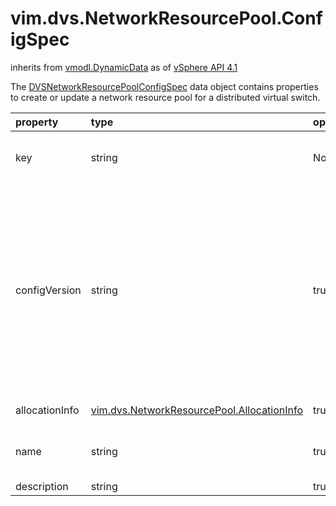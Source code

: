 vim.dvs.NetworkResourcePool.ConfigSpec
======================================
inherits from [vmodl.DynamicData](docs/vmodl.DynamicData.md)
as of [vSphere API 4.1](vim.version.md#vim.version.version6)


The <a href="vim.dvs.NetworkResourcePool.ConfigSpec.md">DVSNetworkResourcePoolConfigSpec</a> data object  contains properties to create or update a network resource pool  for a distributed virtual switch.

| property | type | optional | priv | desc |
|:---------|:-----|:---------|:-----|:-----|
| key | string | None | None | Key of the network resource pool. The property is ignored for  <a href="vim.DistributedVirtualSwitch.md">DistributedVirtualSwitch</a>.<a href="vim.DistributedVirtualSwitch.md#addNetworkResourcePool">AddNetworkResourcePool</a>  operations. |
| configVersion | string | true | None | Unique identifier for a given version   of the configuration. Each change to the configuration will   update this value. This is typically implemented as a   non-decreasing count or a time-stamp. However, a client should   always treat this as an opaque string.   <p>   If you specify the configuration version when you update   the resource configuration, the Server will apply the changes   only if the specified identifier matches the current   <a href="vim.dvs.NetworkResourcePool.md">DVSNetworkResourcePool</a>.<a href="vim.dvs.NetworkResourcePool.md#configVersion">configVersion</a>   value. You can use this field to guard against updates   that may have occurred between the time when the client   reads <a href="vim.dvs.NetworkResourcePool.md#configVersion">configVersion</a>   and when the configuration is applied. |
| allocationInfo | [vim.dvs.NetworkResourcePool.AllocationInfo](vim.dvs.NetworkResourcePool.AllocationInfo.md "vim.dvs.NetworkResourcePool.AllocationInfo") | true | None | Network resource allocation for the network resource pool. |
| name | string | true | None | User defined name for the resource pool.   The property is required for   <a href="vim.DistributedVirtualSwitch.md">DistributedVirtualSwitch</a>.<a href="vim.DistributedVirtualSwitch.md#addNetworkResourcePool">AddNetworkResourcePool</a>   operations. |
| description | string | true | None | User-defined description for the resource pool. |


